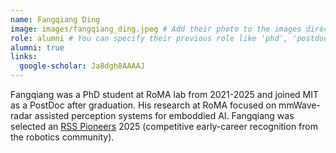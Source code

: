 ```yaml
---
name: Fangqiang Ding
image: images/fangqiang_ding.jpeg # Add their photo to the images directory
role: alumni # You can specify their previous role like 'phd', 'postdoc', etc.
alumni: true
links:
  google-scholar: Ja8dgh8AAAAJ
---
```


Fangqiang was a PhD student at RoMA lab from 2021-2025 and joined MIT as a PostDoc after graduation. His research at RoMA focused on mmWave-radar assisted perception systems for emboddied AI. Fangqiang was selected an [RSS Pioneers](https://sites.google.com/view/rsspioneers2025/) 2025 (competitive early-career recognition from the robotics community). 